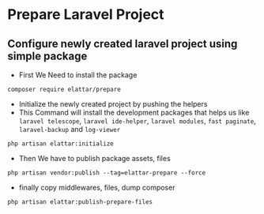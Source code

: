 # Prepare Laravel Project

## Configure newly created laravel project using simple package

- First We Need to install the package
```shell
composer require elattar/prepare
```
- Initialize the newly created project by pushing the helpers
- This Command will install the development packages that helps us like `laravel telescope`, `laravel ide-helper`, `laravel modules`, `fast paginate`, `laravel-backup` and `log-viewer`

```shell
php artisan elattar:initialize
```

- Then We have to publish package assets, files
```shell
php artisan vendor:publish --tag=elattar-prepare --force
```

- finally copy middlewares, files, dump composer
```shell
php artisan elattar:publish-prepare-files
```
